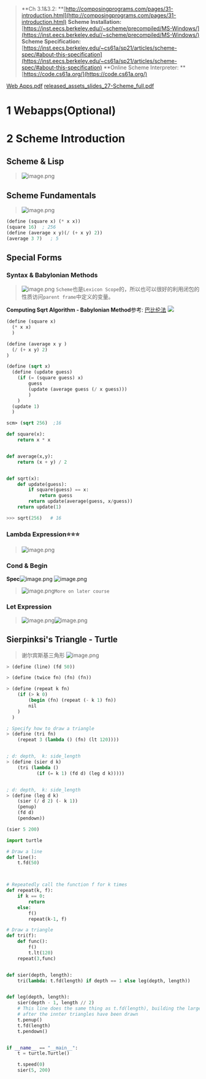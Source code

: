 > **Ch 3.1&3.2: **[http://composingprograms.com/pages/31-introduction.html](http://composingprograms.com/pages/31-introduction.html)
> **Scheme Installation:** [https://inst.eecs.berkeley.edu//~scheme/precompiled/MS-Windows/](https://inst.eecs.berkeley.edu//~scheme/precompiled/MS-Windows/)
> **Scheme Specification:** [https://inst.eecs.berkeley.edu/~cs61a/sp21/articles/scheme-spec/#about-this-specification](https://inst.eecs.berkeley.edu/~cs61a/sp21/articles/scheme-spec/#about-this-specification)
> **Online Scheme Interpreter: **[https://code.cs61a.org/](https://code.cs61a.org/)

[Web Apps.pdf](https://www.yuque.com/attachments/yuque/0/2023/pdf/12393765/1672909050904-1a111491-9571-425b-bf4d-20843b333d93.pdf)
[released_assets_slides_27-Scheme_full.pdf](https://www.yuque.com/attachments/yuque/0/2023/pdf/12393765/1672908974754-9597c8a9-07e7-4a40-baaf-b0c5e6995594.pdf)

# 1 Webapps(Optional)
> 


# 2 Scheme Introduction
## Scheme & Lisp
> ![image.png](Lectures___Readings.assets/20230302_1020161554.png)


## Scheme Fundamentals
> ![image.png](Lectures___Readings.assets/20230302_1020166972.png)

```scheme
(define (square x) (* x x))
(square 16)  ; 256
(define (average x y)(/ (+ x y) 2))
(average 3 7)   ; 5
```


## Special Forms
### Syntax & Babylonian Methods
> ![image.png](Lectures___Readings.assets/20230302_1020177135.png)
> `Scheme`也是`Lexicon Scope`的，所以也可以很好的利用闭包的性质访问`parent frame`中定义的变量。

**Computing Sqrt Algorithm - Babylonian Method**参考: [巴比伦法](https://www.yuque.com/alexman/ac5oth/icbxe7gtlb18qt6k#vJFvp)
![](Lectures___Readings.assets/20230302_1020173554.png)
```scheme
(define (square x)
  (* x x)
  )

(define (average x y )
  (/ (+ x y) 2)
)

(define (sqrt x) 
  (define (update guess)
    (if (= (square guess) x) 
        guess
        (update (average guess (/ x guess)))
        )
    )
  (update 1)
  )

scm> (sqrt 256)  ;16


```
```python
def square(x):
    return x * x


def average(x,y):
    return (x + y) / 2


def sqrt(x):
    def update(guess):
        if square(guess) == x:
            return guess
        return update(average(guess, x/guess))
    return update(1)

>>> sqrt(256)   # 16
```


### Lambda Expression⭐⭐⭐
> ![image.png](Lectures___Readings.assets/20230302_1020172024.png)


### Cond & Begin
**Spec**![image.png](Lectures___Readings.assets/20230302_1020174883.png)
![image.png](Lectures___Readings.assets/20230302_1020172741.png)
> ![image.png](Lectures___Readings.assets/20230302_1020176652.png)`More on later course`



### Let Expression
> ![image.png](Lectures___Readings.assets/20230302_1020189836.png)![image.png](Lectures___Readings.assets/20230302_1020184453.png)



## Sierpinksi's Triangle - Turtle
> 谢尔宾斯基三角形
> ![image.png](Lectures___Readings.assets/20230302_1020186807.png)

```scheme
> (define (line) (fd 50))

> (define (twice fn) (fn) (fn))

> (define (repeat k fn)
    (if (> k 0)
        (begin (fn) (repeat (- k 1) fn))
        nil
    )
  )

; Specify how to draw a triangle
> (define (tri fn)
    (repeat 3 (lambda () (fn) (lt 120))))


; d: depth,  k: side_length
> (define (sier d k)
    (tri (lambda ()
           (if (= k 1) (fd d) (leg d k)))))


; d: depth,  k: side_length
> (define (leg d k)
    (sier (/ d 2) (- k 1))
    (penup)
    (fd d)
    (pendown))

(sier 5 200)
```
```python
import turtle

# Draw a line
def line():
    t.fd(50)



# Repeatedly call the function f for k times
def repeat(k, f):
    if k == 0:
        return
    else:
        f()
        repeat(k-1, f)

# Draw a triangle
def tri(f):
    def func():
        f()
        t.lt(120)
    repeat(3,func)


def sier(depth, length):
    tri(lambda: t.fd(length) if depth == 1 else leg(depth, length))


def leg(depth, length):
    sier(depth - 1, length // 2)
    # This line does the same thing as t.fd(length), building the larger leg
    # after the innter triangles have been drawn
    t.penup()
    t.fd(length)
    t.pendown()


if __name__ == "__main__":
    t = turtle.Turtle()

    t.speed(0)
    sier(5, 200)

```
